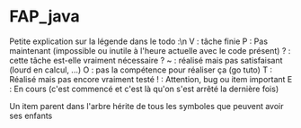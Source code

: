 FAP_java
========

Petite explication sur la légende dans le todo :\n
V : tâche finie
P : Pas maintenant (impossible ou inutile à l'heure actuelle avec le code présent)
? : cette tâche est-elle vraiment nécessaire ?
~ : réalisé mais pas satisfaisant (lourd en calcul, ...)
O : pas la compétence pour réaliser ça (go tuto)
T : Réalisé mais pas encore vraiment testé
! : Attention, bug ou item important
E : En cours (c'est commencé et c'est là qu'on s'est arrêté la dernière fois)

Un item parent dans l'arbre hérite de tous les symboles que peuvent avoir ses enfants
